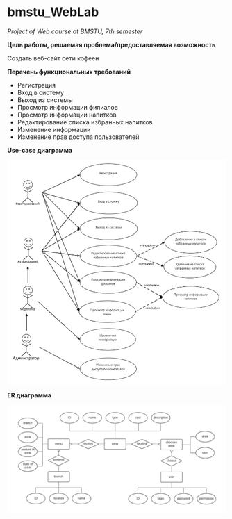# bmstu_WebLab
*Project of Web course at BMSTU, 7th semester*

**Цель работы, решаемая проблема/предоставляемая возможность**

Создать веб-сайт сети кофеен

**Перечень функциональных требований**
* Регистрация
* Вход в систему
* Выход из системы
* Просмотр информации филиалов
* Просмотр информации напитков
* Редактирование списка избранных напитков
* Изменение информации
* Изменение прав доступа пользователей

**Use-case диаграмма**

![Image of UC-diagram](https://github.com/hamyy2912/bmstu_WebLab/blob/main/Use-case%20diagram.jpg)

**ER диаграмма**

![Image of ER-diagram](https://github.com/hamyy2912/bmstu_WebLab/blob/main/ER-Diagram-1.jpg)
